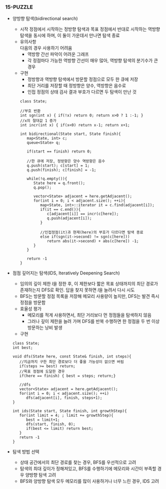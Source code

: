 ### 15-PUZZLE
- 양방향 탐색(bidirectional search)
   -  시작 정점에서 시작하는 정방향 탐색과 목표 정점에서 반대로 시작하는 역방향 탐색을 동시에 하며, 이 둘이 가운데서 만나면 탐색 종료
   -  유의사항   
      다음의 경우 사용하기 어려움
      - 역방향 간선 파악이 어려운 그래프
      - 각 정점마다 가능한 역방향 간선이 매우 많아, 역방향 탐색의 분기수가 큰 경우 
   -  구현
      - 정방향과 역방향 탐색에서 방문할 정점으로 모두 한 큐에 저장
      - 최단 거리를 저장할 때 정방향은 양수, 역방향은 음수로
      - 인접 정점의 상태 검사 결과 부호가 다르면 두 탐색이 만난 것
      ```
      class State;
      
      //부호 반환
      int sgn(int x) { if(!x) return 0; return x>0 ? 1 :-1; }
      //x의 절대값 1 증가
      int incr(int x) { if(x<0) return x-1; return x+1;
      
      int bidirectional(State start, State finish){
         map<State, int> c;
         queue<State> q;
         
         if(start == finish) return 0;
         
         //한 큐에 저장, 정방향은 양수 역방향은 음수
         q.push(start); c[start] = 1;
         q.push(finish); c[finish] = -1;
         
         while(!q.empty()){
            State here = q.front();
            q.pop();
            
            vector<State> adjacent = here.getAdjacent();
            for(int i = 0; i < adjacent.size(); ++i){
               map<State, int>::iterator it = c.find(adjacent[i]);
               if(it == c.end()){
                  c[adjacent[i]] == incr(c[here]);
                  q.push(adjacent[i]);
               }
               
               //인접정점(it)과 현재(here)의 부호가 다르다면 탐색 종료
               else if(sgn(it->second) != sgn(c[here]))
                  return abs(it->second) + abs(c[here]) -1;
            }
         }
         
         return -1
      }
      ```

- 점점 깊어지는 탐색(IDS, Iteratively Deepening Search)
   - 임의의 깊이 제한 $l$을 정한 후, 이 제한보다 짧은 목표 상태까지의 최단 경로가 존재하는지 DFS로 확인. 답을 찾지 못하면 $l$을 늘려서 다시 시도
   - BFS는 방문할 정점 목록을 저장해 메모리 사용량이 높지만, DFS는 발견 즉시 정점을 방문함
   - 효율성 평가
      - 메모리를 적게 사용하면서, 최단 거리보다 먼 정점들을 탐색하지 않음
      - 그러나 깊이 제한을 늘려 가며 DFS를 반복 수행하면 한 정점을 두 번 이상 방문하는 낭비 발생
   - 구현
   ```
   class State;
   int best;
   
   void dfs(State here, const State& finish, int steps){
      //지금까지 구한 최단 경로보다 더 좋을 가능성이 없으면 버림
      if(steps >= best) return;
      //목표 정점에 도달한 경우
      if(here == finish) { best = steps; return;}
      
      //dfs
      vector<State> adjacent = here.getAdjacent();
      for(int i = 0; i < adjacent.size(); ++i)
         dfs(adjacent[i], finish, steps+1);
   }   
   
   int ids(State start, State finish, int growthStep){
      for(int limit = 4; ; limit += growthStep){
         best = limit+1;
         dfs(start, finish, 0);
         if(best <= limit) return best;
      }
      return -1
   }
   ```
- 탐색 방법 선택
   - 상태 공간에서의 최단 경로를 찾는 경우, BFS를 우선적으로 고려
   - 탐색의 최대 깊이가 정해져있고, BFS를 수행하기에 메모리와 시간이 부족할 경우 양방향 탐색 고려
   - BFS와 양방향 탐색 모두 메모리를 많이 사용하거나 너무 느린 경우, IDS 고려 
